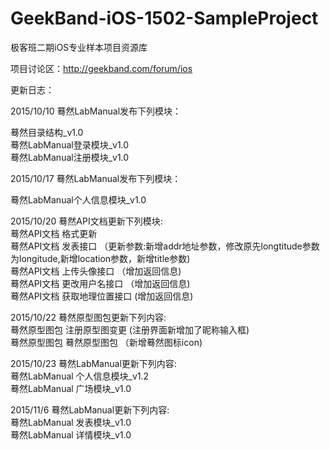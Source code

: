# GeekBand-iOS-1502-SampleProject
极客班二期iOS专业样本项目资源库

项目讨论区：http://geekband.com/forum/ios

更新日志：

2015/10/10 蓦然LabManual发布下列模块：  

蓦然目录结构_v1.0   
蓦然LabManual登录模块_v1.0   
蓦然LabManual注册模块_v1.0   

2015/10/17 蓦然LabManual发布下列模块： 

蓦然LabManual个人信息模块_v1.0

2015/10/20 蓦然API文档更新下列模块:  
 蓦然API文档 格式更新  
 蓦然API文档 发表接口 （更新参数:新增addr地址参数，修改原先longtitude参数为longitude,新增location参数，新增title参数)  
 蓦然API文档 上传头像接口 （增加返回信息)  
 蓦然API文档 更改用户名接口 （增加返回信息)  
 蓦然API文档 获取地理位置接口 (增加返回信息)   

2015/10/22 蓦然原型图包更新下列内容:  
蓦然原型图包  注册原型图变更 (注册界面新增加了昵称输入框)  
蓦然原型图包  蓦然原型图包 （新增蓦然图标icon)  


2015/10/23 蓦然LabManual更新下列内容:   
蓦然LabManual  个人信息模块_v1.2  
蓦然LabManual  广场模块_v1.0   

2015/11/6 蓦然LabManual更新下列内容:  
蓦然LabManual  发表模块_v1.0  
蓦然LabManual  详情模块_v1.0  